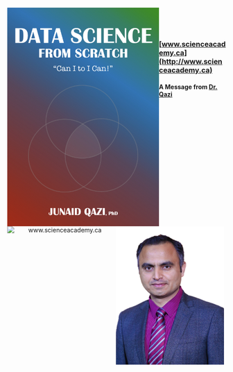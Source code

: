 <p align="center">
  <img src="Book_Cover.jpeg" width="350" align="left">
</p>



<a href='http://www.scienceacademy.ca'>
  <p align="center">
    <img src="http://scienceacademy.ca/wp-content/uploads/2018/12/Logo_SA.png" width="250" align="left" title="www.scienceacademy.ca">
  </p>
</a>
<br><br><br>

### [www.scienceacademy.ca](http://www.scienceacademy.ca)

#### A Message from [Dr. Qazi](https://www.linkedin.com/in/jqazi/)

<p align="center">
  <img src="Qazi.png" width="250" align="left">
</p>
